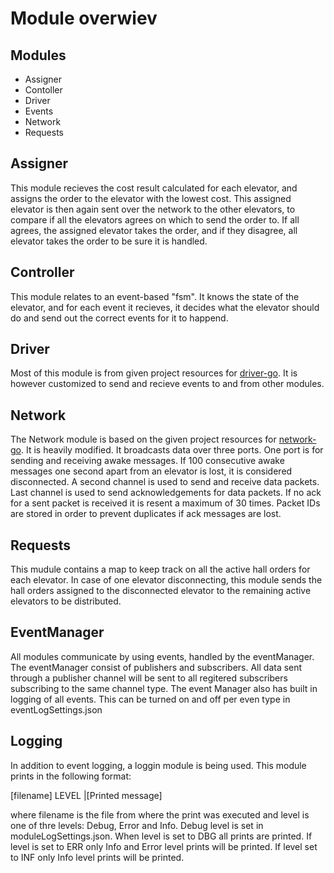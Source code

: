 Module overwiev
================


Modules
-------
- Assigner
- Contoller
- Driver
- Events
- Network
- Requests

Assigner
-----------------
This module recieves the cost result calculated for each elevator, and assigns the order to the elevator with the lowest cost. This assigned elevator is then again sent over the network to the other elevators, to compare if all the elevators agrees on which to send the order to. If all agrees, the assigned elevator takes the order, and if they disagree, all elevator takes the order to be sure it is handled.

Controller
-----------------
This module relates to an event-based "fsm". It knows the state of the elevator, and for each event it recieves, it decides what the elevator should do and send out the correct events for it to happend. 

Driver
-----------------
Most of this module is from given project resources for [driver-go](https://github.com/TTK4145/driver-go). It is however customized to send and recieve events to and from other modules. 

Network
-----------------
The Network module is based on the given project resources for [network-go](https://github.com/TTK4145/network-go). It is heavily modified. It broadcasts data over three ports. One port is for sending and receiving awake messages. If 100 consecutive awake messages one second apart from an elevator is lost, it is considered disconnected. A second channel is used to send and receive data packets. Last channel is used to send acknowledgements for data packets. If no ack for a sent packet is received it is resent a maximum of 30 times. Packet IDs are stored in order to prevent duplicates if ack messages are lost.

Requests
-----------------
This mudule contains a map to keep track on all the active hall orders for each elevator. In case of one elevator disconnecting, this module sends the hall orders assigned to the disconnected elevator to the remaining active elevators to be distributed. 

EventManager
-----------------
All modules communicate by using events, handled by the eventManager. The eventManager consist of publishers and subscribers. All data sent through a publisher channel will be sent to all regitered subscribers subscribing to the same channel type. The event Manager also has built in logging of all events. This can be turned on and off per even type in eventLogSettings.json 

Logging
-----------------
In addition to event logging, a loggin module is being used. This module prints in the following format:

[filename]       LEVEL |[Printed message] 

where filename is the file from where the print was executed and level is one of thre levels: Debug, Error and Info. 
Debug level is set in moduleLogSettings.json. When level is set to DBG all prints are printed. If level is set to 
ERR only Info and Error level prints will be printed. If level set to INF only Info level prints will be printed. 